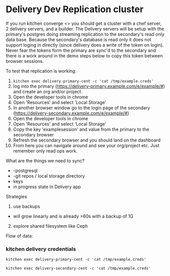 Delivery Dev Replication cluster
====
If you run kitchen converge <<platform>> you should get a cluster with a chef server,
2 delivery servers, and a builder. The Delivery servers will be setup with the primary's
postgres doing streaming replication to the secondary's read only data base. Because the
secondary's database is read only it does not support loging in directly (since delivery
does a write of the token on login). Never fear the tokens form the primary are sync'd to
the secondary and there is a work around in the demo steps below to copy this token between
browser sessions.


To test that replication is working:
1. `kitchen exec delivery-primary-cent -c 'cat /tmp/example.creds'`
2. log into the primary (https://delivery-primary.example.com/e/example/#) and create an org and/or
project.
3. Open the developer tools in chrome
4. Open 'Resources' and select 'Local Storage'
5. In another browser window go to the login page of the secondary (https://delivery-secondary.example.com/e/example/#)
6. Open the developer tools in chrome
7. Open 'Resources' and select 'Local Storage'
8. Copy the key 'examplesession' and value from the primary to the secondary browser
9. Refresh the secondary browser and you should land on the dashboard
10. From here you can navigate around and see your org/project etc. Just remember only read ops work.

What are the things we need to sync?

* -postgresql
* -git repos / local storage directory
* keys
* in progress state in Delivery app

Strategies
1. use backups
  * will grow linearly and is already >60s with a backup of 1G
2. explore shared filesystem like Ceph



Flow of data:


### kitchen delivery credentials

`kitchen exec delivery-primary-cent -c 'cat /tmp/example.creds'`

`kitchen exec delivery-secondary-cent -c 'cat /tmp/example.creds'`
